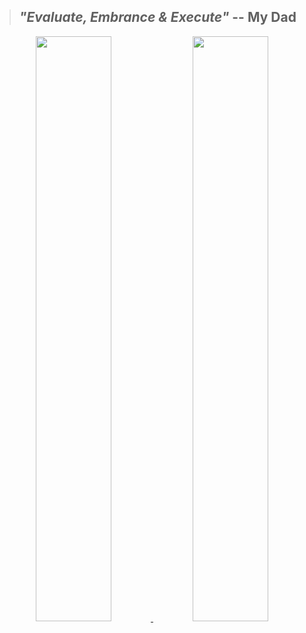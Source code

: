 

> ## *"Evaluate, Embrance & Execute"* -- My Dad

<div align="center">


<a href="https://github.com/naveenkendyala">
     <img width="49%" font="" src="https://github-readme-stats.vercel.app/api?username=naveenkendyala&custom_title=Naveen Kendyala : GitHub Stats&hide=contribs,prs&count_private=true&show_icons=true&theme=tokyonight&include_all_commits=true&line_height=28&hide_rank=true" />
</a>
<a href="https://github.com/naveenkendyala">
     <img width="49%" src="https://github-readme-stats.vercel.app/api/top-langs/?username=naveenkendyala&custom_title=Repository : Top Languages&hide=css,html&langs_count=6&layout=compact&theme=tokyonight" />
</a>
</div>
